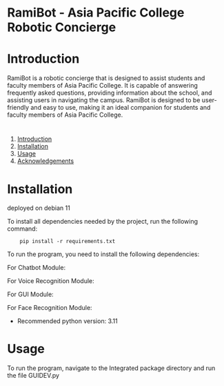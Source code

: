 # RamiBot - Asia Pacific College Robotic Concierge

# Introduction
RamiBot is a robotic concierge that is designed to assist students and faculty members of Asia Pacific College. It is capable of answering frequently asked questions, providing information about the school, and assisting users in navigating the campus. RamiBot is designed to be user-friendly and easy to use, making it an ideal companion for students and faculty members of Asia Pacific College.

# <!-- TOC -->
1. [Introduction](#introduction)
2. [Installation](#installation)
3. [Usage](#usage)
6. [Acknowledgements](#acknowledgements)
<!-- TOC -->

# Installation
deployed on debian 11

To install all dependencies needed by the project, run  the following command:
```
    pip install -r requirements.txt
```

To run the program, you need to install the following dependencies:

For Chatbot Module:

For Voice Recognition Module:

For GUI Module:

For Face Recognition Module:


- Recommended python version: 3.11


# Usage
To run the program, navigate to the Integrated package directory and run the file GUIDEV.py

